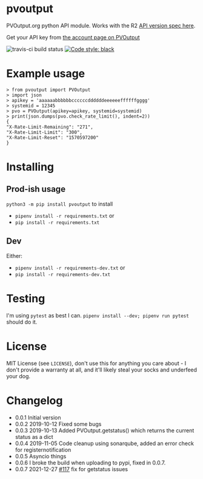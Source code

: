 # pvoutput

PVOutput.org python API module. Works with the R2 [API version spec here](https://pvoutput.org/help.html#api-spec).

Get your API key from [the account page on PVOutput](https://pvoutput.org/account.jsp)

![travis-ci build status](https://travis-ci.org/yaleman/pvoutput.svg?branch=master)
[![Code style: black](https://img.shields.io/badge/code%20style-black-000000.svg)](https://github.com/psf/black)
# Example usage

    > from pvoutput import PVOutput
    > import json
    > apikey = 'aaaaaabbbbbbccccccddddddeeeeeeffffffgggg'
    > systemid = 12345
    > pvo = PVOutput(apikey=apikey, systemid=systemid)
    > print(json.dumps(pvo.check_rate_limit(), indent=2))
    {
    "X-Rate-Limit-Remaining": "271",
    "X-Rate-Limit-Limit": "300",
    "X-Rate-Limit-Reset": "1570597200"
    }

# Installing

## Prod-ish usage

`python3 -m pip install pvoutput` to install

* `pipenv install -r requirements.txt` or
* `pip install -r requirements.txt`

## Dev

Either:

* `pipenv install -r requirements-dev.txt` or
* `pip install -r requirements-dev.txt`

# Testing

I'm using `pytest` as best I can. `pipenv install --dev; pipenv run pytest` should do it.

# License

MIT License (see `LICENSE`), don't use this for anything you care about - I don't provide a warranty at all, and it'll likely steal your socks and underfeed your dog.

# Changelog

* 0.0.1 Initial version
* 0.0.2 2019-10-12 Fixed some bugs
* 0.0.3 2019-10-13 Added PVOutput.getstatus() which returns the current status as a dict
* 0.0.4 2019-11-05 Code cleanup using sonarqube, added an error check for registernotification
* 0.0.5 Asyncio things
* 0.0.6 I broke the build when uploading to pypi, fixed in 0.0.7.
* 0.0.7 2021-12-27 [#117](https://github.com/yaleman/pvoutput/issues/117) fix for getstatus issues
